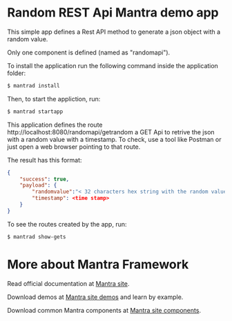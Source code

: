 # Random REST Api Mantra demo app

This simple app defines a Rest API method to generate a json object with a random value.

Only one component is defined (named as "randomapi").

To install the application run the following command inside the application folder:

```bash
$ mantrad install
```

Then, to start the appliction, run:

```bash
$ mantrad startapp
```

This application defines the route http://localhost:8080/randomapi/getrandom a GET Api to retrive the json with a random value with a timestamp. To check, use a tool like Postman or just open a web browser pointing to that route.

The result has this format: 

```json
{
    "success": true,
    "payload": {
        "randomvalue":"< 32 characters hex string with the random value >",
        "timestamp": <time stamp> 
    }
}
```

To see the routes created by the app, run:

```bash
$ mantrad show-gets
```

# More about Mantra Framework
Read official documentation at [Mantra site](https://www.mantrajs.com).

Download demos at [Mantra site demos](https://www.mantrajs.com/mantrademos/showall) and learn by example.

Download common Mantra components at [Mantra site components](https://www.mantrajs.com/marketplacecomponent/components).